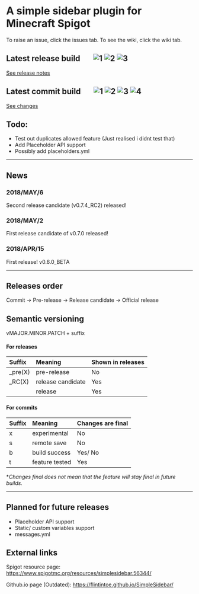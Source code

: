# A simple sidebar plugin for Minecraft Spigot
To raise an issue, click the issues tab. To see the wiki, click the wiki tab.

## Latest release build &nbsp; &nbsp; &nbsp; ![1](https://img.shields.io/github/release/flintintoe/SimpleSidebar.svg?style=flat-square&label=Release) ![2](https://img.shields.io/github/release-date/flintintoe/SimpleSidebar.svg?style=flat-square&label=Last%20release) ![3](https://img.shields.io/github/license/flintintoe/SimpleSidebar.svg?style=flat-square&label=License)

[See release notes](https://github.com/flintintoe/SimpleSidebar/releases/tag/v0.7.4_RC2)

## Latest commit build &nbsp; &nbsp; &nbsp; ![1](https://img.shields.io/badge/Commit-v0.7.4__RC2-orange.svg?style=flat-square&label=Build) ![2](https://img.shields.io/github/last-commit/flintintoe/SimpleSidebar/master.svg?style=flat-square&label=Last%20commit) ![3](https://img.shields.io/circleci/project/github/flintintoe/SimpleSidebar/master.svg?style=flat-square&label=CircleCI) ![4](https://img.shields.io/codacy/grade/ad2a5c3320dd43cbad38ba13a85f8a66/master.svg?style=flat-square&label=Codacy%20grade)

[See changes](https://github.com/flintintoe/SimpleSidebar/commit/b0d414ec0ae718f0ad5234c85096fb682598de5f)

## Todo:
- Test out duplicates allowed feature (Just realised i didnt test that)
- Add Placeholder API support
- Possibly add placeholders.yml

***
## News
### 2018/MAY/6
Second release candidate (v0.7.4_RC2) released!
### 2018/MAY/2
First release candidate of v0.7.0 released!
### 2018/APR/15
First release! v0.6.0_BETA
***
## Releases order
Commit → Pre-release → Release candidate → Official release

## Semantic versioning
vMAJOR.MINOR.PATCH + suffix
#### For releases
| Suffix        | Meaning           | Shown in releases |
|:--------------|:------------------|:------------------|
| \_pre(X)      | pre-release       | No                |
| \_RC(X)       | release candidate | Yes               |
|               | release           | Yes               |
#### For commits
| Suffix | Meaning        | Changes are final |
|:-------|:---------------|:------------------|
| x      | experimental   | No                |
| s      | remote save    | No                |
| b      | build success  | Yes/ No           |
| t      | feature tested | Yes               |

\**Changes final does not mean that the feature will stay final in future builds.*
***
## Planned for future releases
- Placeholder API support
- Static/ custom variables support
- messages.yml

## External links
Spigot resource page: https://www.spigotmc.org/resources/simplesidebar.56344/

Github.io page (Outdated): https://flintintoe.github.io/SimpleSidebar/
